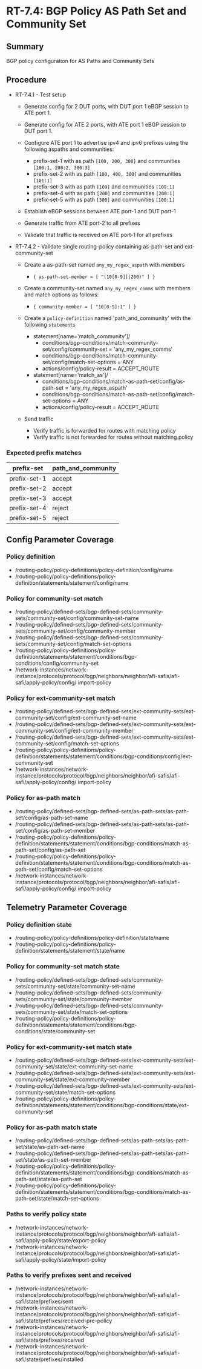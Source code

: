 # RT-7.4: BGP Policy AS Path Set and Community Set

## Summary

BGP policy configuration for AS Paths and Community Sets

## Procedure

* RT-7.4.1 - Test setup
  * Generate config for 2 DUT ports, with DUT port 1 eBGP session to ATE port 1.

  * Generate config for ATE 2 ports, with ATE port 1 eBGP session to DUT port 1.

  * Configure ATE port 1 to advertise ipv4 and ipv6 prefixes using the following aspaths and communities:
    * prefix-set-1 with as path `[100, 200, 300]` and communities `[100:1, 200:2, 300:3]`
    * prefix-set-2 with as path `[100, 400, 300]` and communities `[101:1]`
    * prefix-set-3 with as path `[109]` and communities `[109:1]`
    * prefix-set-4 with as path `[200]` and communities `[200:1]`
    * prefix-set-5 with as path `[300]` and communities `[100:1]`

  * Establish eBGP sessions between ATE port-1 and DUT port-1
  * Generate traffic from ATE port-2 to all prefixes
  * Validate that traffic is received on ATE port-1 for all prefixes

* RT-7.4.2 - Validate single routing-policy containing as-path-set and ext-community-set

  * Create a as-path-set named `any_my_regex_aspath` with members
    * `{ as-path-set-member = [ "(10[0-9]]|200)" ] }`
  * Create a community-set named `any_my_regex_comms` with members and match options as follows:
    * `{ community-member = [ "10[0-9]:1" ] }`

  * Create a `policy-definition` named 'path_and_community' with the following `statements`
    * statement[name='match_community']/
      * conditions/bgp-conditions/match-community-set/config/community-set = 'any_my_regex_comms'
      * conditions/bgp-conditions/match-community-set/config/match-set-options = ANY
      * actions/config/policy-result = ACCEPT_ROUTE
    * statement[name='match_as']/
      * conditions/bgp-conditions/match-as-path-set/config/as-path-set = 'any_my_regex_aspath'
      * conditions/bgp-conditions/match-as-path-set/config/match-set-options = ANY
      * actions/config/policy-result = ACCEPT_ROUTE

  * Send traffic
    * Verify traffic is forwarded for routes with matching policy
    * Verify traffic is not forwarded for routes without matching policy

### Expected prefix matches

| prefix-set   | path_and_community |
| ------------ | ------------------ |
| prefix-set-1 | accept             |
| prefix-set-2 | accept             |
| prefix-set-3 | accept             |
| prefix-set-4 | reject             |
| prefix-set-5 | reject             |

## Config Parameter Coverage

### Policy definition

* /routing-policy/policy-definitions/policy-definition/config/name
* /routing-policy/policy-definitions/policy-definition/statements/statement/config/name

### Policy for community-set match

* /routing-policy/defined-sets/bgp-defined-sets/community-sets/community-set/config/community-set-name
* /routing-policy/defined-sets/bgp-defined-sets/community-sets/community-set/config/community-member
* /routing-policy/defined-sets/bgp-defined-sets/community-sets/community-set/config/match-set-options
* /routing-policy/policy-definitions/policy-definition/statements/statement/conditions/bgp-conditions/config/community-set
* /network-instances/network-instance/protocols/protocol/bgp/neighbors/neighbor/afi-safis/afi-safi/apply-policy/config/
import-policy

### Policy for ext-community-set match

* /routing-policy/defined-sets/bgp-defined-sets/ext-community-sets/ext-community-set/config/ext-community-set-name
* /routing-policy/defined-sets/bgp-defined-sets/ext-community-sets/ext-community-set/config/ext-community-member
* /routing-policy/defined-sets/bgp-defined-sets/ext-community-sets/ext-community-set/config/match-set-options
* /routing-policy/policy-definitions/policy-definition/statements/statement/conditions/bgp-conditions/config/ext-community-set
* /network-instances/network-instance/protocols/protocol/bgp/neighbors/neighbor/afi-safis/afi-safi/apply-policy/config/
import-policy

### Policy for as-path match

* /routing-policy/defined-sets/bgp-defined-sets/as-path-sets/as-path-set/config/as-path-set-name
* /routing-policy/defined-sets/bgp-defined-sets/as-path-sets/as-path-set/config/as-path-set-member
* /routing-policy/policy-definitions/policy-definition/statements/statement/conditions/bgp-conditions/match-as-path-set/config/as-path-set
* /routing-policy/policy-definitions/policy-definition/statements/statement/conditions/bgp-conditions/match-as-path-set/config/match-set-options
* /network-instances/network-instance/protocols/protocol/bgp/neighbors/neighbor/afi-safis/afi-safi/apply-policy/config/
import-policy

## Telemetry Parameter Coverage

### Policy definition state

* /routing-policy/policy-definitions/policy-definition/state/name
* /routing-policy/policy-definitions/policy-definition/statements/statement/state/name

### Policy for community-set match state

* /routing-policy/defined-sets/bgp-defined-sets/community-sets/community-set/state/community-set-name
* /routing-policy/defined-sets/bgp-defined-sets/community-sets/community-set/state/community-member
* /routing-policy/defined-sets/bgp-defined-sets/community-sets/community-set/state/match-set-options
* /routing-policy/policy-definitions/policy-definition/statements/statement/conditions/bgp-conditions/state/community-set

### Policy for ext-community-set match state

* /routing-policy/defined-sets/bgp-defined-sets/ext-community-sets/ext-community-set/state/ext-community-set-name
* /routing-policy/defined-sets/bgp-defined-sets/ext-community-sets/ext-community-set/state/ext-community-member
* /routing-policy/defined-sets/bgp-defined-sets/ext-community-sets/ext-community-set/state/match-set-options
* /routing-policy/policy-definitions/policy-definition/statements/statement/conditions/bgp-conditions/state/ext-community-set

### Policy for as-path match state

* /routing-policy/defined-sets/bgp-defined-sets/as-path-sets/as-path-set/state/as-path-set-name
* /routing-policy/defined-sets/bgp-defined-sets/as-path-sets/as-path-set/state/as-path-set-member
* /routing-policy/policy-definitions/policy-definition/statements/statement/conditions/bgp-conditions/match-as-path-set/state/as-path-set
* /routing-policy/policy-definitions/policy-definition/statements/statement/conditions/bgp-conditions/match-as-path-set/state/match-set-options

### Paths to verify policy state

* /network-instances/network-instance/protocols/protocol/bgp/neighbors/neighbor/afi-safis/afi-safi/apply-policy/state/export-policy
* /network-instances/network-instance/protocols/protocol/bgp/neighbors/neighbor/afi-safis/afi-safi/apply-policy/state/import-policy

### Paths to verify prefixes sent and received

* /network-instances/network-instance/protocols/protocol/bgp/neighbors/neighbor/afi-safis/afi-safi/state/prefixes/sent
* /network-instances/network-instance/protocols/protocol/bgp/neighbors/neighbor/afi-safis/afi-safi/state/prefixes/received-pre-policy
* /network-instances/network-instance/protocols/protocol/bgp/neighbors/neighbor/afi-safis/afi-safi/state/prefixes/received
* /network-instances/network-instance/protocols/protocol/bgp/neighbors/neighbor/afi-safis/afi-safi/state/prefixes/installed
